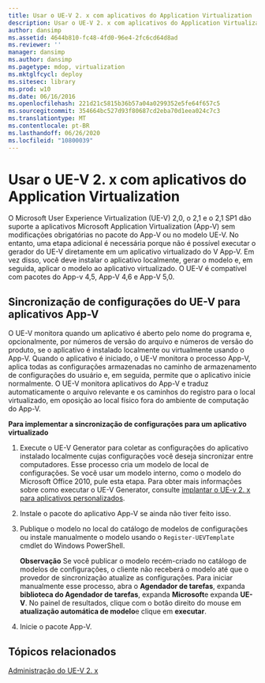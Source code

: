 ```yaml
---
title: Usar o UE-V 2. x com aplicativos do Application Virtualization
description: Usar o UE-V 2. x com aplicativos do Application Virtualization
author: dansimp
ms.assetid: 4644b810-fc48-4fd0-96e4-2fc6cd64d8ad
ms.reviewer: ''
manager: dansimp
ms.author: dansimp
ms.pagetype: mdop, virtualization
ms.mktglfcycl: deploy
ms.sitesec: library
ms.prod: w10
ms.date: 06/16/2016
ms.openlocfilehash: 221d21c5815b36b57a04a0299352e5fe64f657c5
ms.sourcegitcommit: 354664bc527d93f80687cd2eba70d1eea024c7c3
ms.translationtype: MT
ms.contentlocale: pt-BR
ms.lasthandoff: 06/26/2020
ms.locfileid: "10800039"
---
```

# Usar o UE-V 2. x com aplicativos do Application Virtualization


O Microsoft User Experience Virtualization (UE-V) 2,0, o 2,1 e o 2,1 SP1 dão suporte a aplicativos Microsoft Application Virtualization (App-V) sem modificações obrigatórias no pacote do App-V ou no modelo UE-V. No entanto, uma etapa adicional é necessária porque não é possível executar o gerador do UE-V diretamente em um aplicativo virtualizado do V App-V. Em vez disso, você deve instalar o aplicativo localmente, gerar o modelo e, em seguida, aplicar o modelo ao aplicativo virtualizado. O UE-V é compatível com pacotes do App-v 4,5, App-V 4,6 e App-V 5,0.

## Sincronização de configurações do UE-V para aplicativos App-V


O UE-V monitora quando um aplicativo é aberto pelo nome do programa e, opcionalmente, por números de versão do arquivo e números de versão do produto, se o aplicativo é instalado localmente ou virtualmente usando o App-V. Quando o aplicativo é iniciado, o UE-V monitora o processo App-V, aplica todas as configurações armazenadas no caminho de armazenamento de configurações do usuário e, em seguida, permite que o aplicativo inicie normalmente. O UE-V monitora aplicativos do App-V e traduz automaticamente o arquivo relevante e os caminhos do registro para o local virtualizado, em oposição ao local físico fora do ambiente de computação do App-V.

 **Para implementar a sincronização de configurações para um aplicativo virtualizado**

1.  Execute o UE-V Generator para coletar as configurações do aplicativo instalado localmente cujas configurações você deseja sincronizar entre computadores. Esse processo cria um modelo de local de configurações. Se você usar um modelo interno, como o modelo do Microsoft Office 2010, pule esta etapa. Para obter mais informações sobre como executar o UE-V Generator, consulte [implantar o UE-v 2. x para aplicativos personalizados](deploy-ue-v-2x-for-custom-applications-new-uevv2.md#createcustomtemplates).

2.  Instale o pacote do aplicativo App-V se ainda não tiver feito isso.

3.  Publique o modelo no local do catálogo de modelos de configurações ou instale manualmente o modelo usando o `Register-UEVTemplate` cmdlet do Windows PowerShell.

    **Observação**  Se você publicar o modelo recém-criado no catálogo de modelos de configurações, o cliente não receberá o modelo até que o provedor de sincronização atualize as configurações. Para iniciar manualmente esse processo, abra o **Agendador de tarefas**, expanda **biblioteca do Agendador de tarefas**, expanda **Microsoft**e expanda **UE-V**. No painel de resultados, clique com o botão direito do mouse em **atualização automática de modelo**e clique em **executar**.

     

4.  Inicie o pacote App-V.






## Tópicos relacionados


[Administração do UE-V 2. x](administering-ue-v-2x-new-uevv2.md)

 

 





